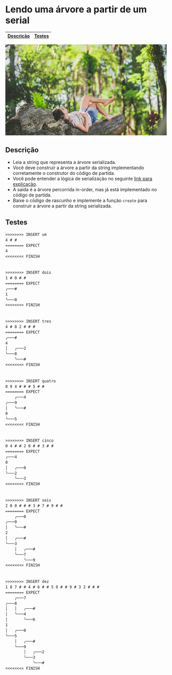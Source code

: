 # Lendo uma árvore a partir de um serial

<!-- toch -->
[Descrição](#descrição) | [Testes](#testes)
-- | --
<!-- toch -->

![_](cover.jpg)

## Descrição

- Leia a string que representa a árvore serializada.
- Você deve construir a árvore a partir da string implementando corretamente o construtor do código de partida.
- Você pode entender a lógica de serialização no seguinte [link para explicação](https://www.geeksforgeeks.org/serialize-deserialize-binary-tree/).
- A saída é a árvore percorrida in-order, mas já está implementado no código de partida.
- Baixe o código de rascunho e implemente a função `create` para construir a árvore a partir da string serializada.

## Testes

```txt
>>>>>>>> INSERT um
4 # # 
======== EXPECT
4
<<<<<<<< FINISH


>>>>>>>> INSERT dois
1 # 0 # # 
======== EXPECT
╭───#
1
╰───0
<<<<<<<< FINISH


>>>>>>>> INSERT tres
4 # 8 2 # # # 
======== EXPECT
╭───#
4
│   ╭───2
╰───8
    ╰───#
<<<<<<<< FINISH


>>>>>>>> INSERT quatro
0 9 4 # # # 5 # # 
======== EXPECT
    ╭───4
╭───9
│   ╰───#
0
╰───5
<<<<<<<< FINISH


>>>>>>>> INSERT cinco
0 4 # # 2 0 # # 3 # # 
======== EXPECT
╭───4
0
│   ╭───0
╰───2
    ╰───3
<<<<<<<< FINISH


>>>>>>>> INSERT seis
2 0 0 # # # 3 # 7 # 9 # # 
======== EXPECT
    ╭───0
╭───0
│   ╰───#
2
│   ╭───#
╰───3
    │   ╭───#
    ╰───7
        ╰───9
<<<<<<<< FINISH


>>>>>>>> INSERT dez
1 8 7 # # 4 # 6 # # 5 0 # # 9 # 3 2 # # # 
======== EXPECT
    ╭───7
╭───8
│   │   ╭───#
│   ╰───4
│       ╰───6
1
│   ╭───0
╰───5
    │   ╭───#
    ╰───9
        │   ╭───2
        ╰───3
            ╰───#
<<<<<<<< FINISH

```
